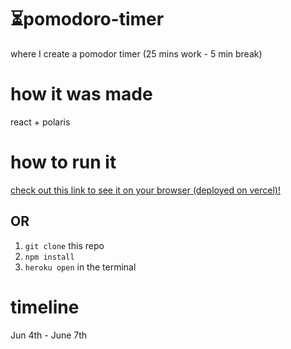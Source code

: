 # ⏳pomodoro-timer
where I create a pomodor timer (25 mins work - 5 min break)

# how it was made
react + polaris

# how to run it
[check out this link to see it on your browser (deployed on vercel)!](https://pomodoro-timer-6qlz.vercel.app/)
## OR 
1. ```git clone``` this repo 
2. ```npm install```
3. ```heroku open``` in the terminal

# timeline
Jun 4th - June 7th
